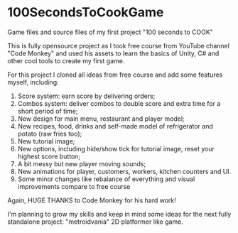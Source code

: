 # 100SecondsToCookGame
Game files and source files of my first project "100 seconds to COOK"

This is fully opensource project as I took free course from YouTube channel "Code Monkey"
and used his assets to learn the basics of Unity, C# and other cool tools to create my
first game.

For this project I cloned all ideas from free course and add some features myself, including:
1. Score system: earn score by delivering orders;
2. Combos system: deliver combos to double score and extra time for a short period of time;
3. New design for main menu, restaurant and player model;
4. New recipes, food, drinks and self-made model of refrigerator and potato (raw fries too);
5. New tutorial image;
6. New options, including hide/show tick for tutorial image, reset your highest score button;
7. A bit messy but new player moving sounds;
8. New animations for player, customers, workers, kitchen counters and UI.
9. Some minor changes like rebalance of everything and visual improvements compare to free course

Again, HUGE THANKS to Code Monkey for his hard work!

I'm planning to grow my skills and keep in mind some ideas for the next fully standalone
project: "metroidvania" 2D platformer like game.

